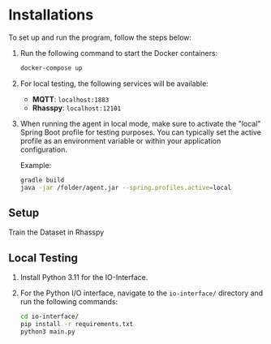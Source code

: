 # Installations

To set up and run the program, follow the steps below:

1. Run the following command to start the Docker containers:

    ```bash
    docker-compose up
    ```

2. For local testing, the following services will be available:

    - **MQTT**: `localhost:1883`
    - **Rhasspy**: `localhost:12101`

3. When running the agent in local mode, make sure to activate the "local" Spring Boot profile for testing purposes. You can typically set the active profile as an environment variable or within your application configuration.

    Example:

    ```bash
    gradle build
    java -jar /folder/agent.jar --spring.profiles.active=local
    ```
    
## Setup

Train the Dataset in Rhasspy

## Local Testing


1.  Install Python 3.11 for the IO-Interface.

2. For the Python I/O interface, navigate to the `io-interface/` directory and run the following commands:

    ```bash
    cd io-interface/
    pip install -r requirements.txt
    python3 main.py
    ```

```bash
